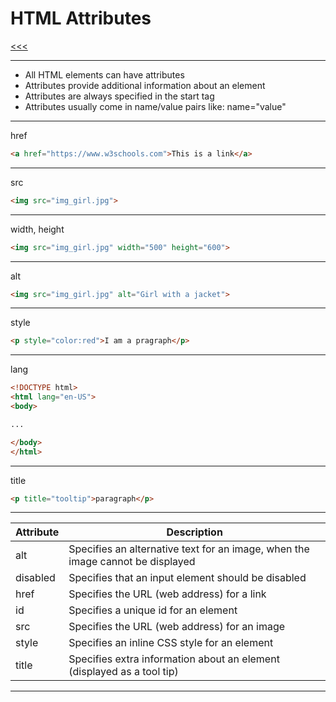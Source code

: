 
HTML Attributes
======

[<<<](https://github.com/ttltrk/WEB/blob/master/BHM/BHM.MD)

---

* All HTML elements can have attributes
* Attributes provide additional information about an element
* Attributes are always specified in the start tag
* Attributes usually come in name/value pairs like: name="value"

---

href

```html
<a href="https://www.w3schools.com">This is a link</a>
```

---

src

```html
<img src="img_girl.jpg">
```

---

width, height

```html
<img src="img_girl.jpg" width="500" height="600">
```

---

alt

```html
<img src="img_girl.jpg" alt="Girl with a jacket">
```

---

style

```html
<p style="color:red">I am a pragraph</p>
```

---

lang

```html
<!DOCTYPE html>
<html lang="en-US">
<body>

...

</body>
</html>
```

---

title

```html
<p title="tooltip">paragraph</p>
```

---

|Attribute|	Description|
|---------|------------|
|alt|	Specifies an alternative text for an image, when the image cannot be displayed|
|disabled|	Specifies that an input element should be disabled|
|href|	Specifies the URL (web address) for a link|
|id|	Specifies a unique id for an element|
|src|	Specifies the URL (web address) for an image|
|style|	Specifies an inline CSS style for an element|
|title|	Specifies extra information about an element (displayed as a tool tip)|

---

